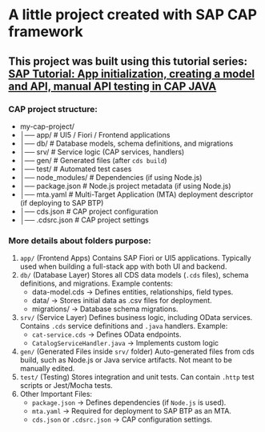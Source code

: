 # A little project created with SAP CAP framework

## This project was built using this tutorial series: [SAP Tutorial: App initialization, creating a model and API, manual API testing in CAP JAVA](https://medium.com/nerd-for-tech/sap-tutorial-complete-cap-java-part-1-fc1868c7bbba)

### CAP project structure:
* my-cap-project/
* │── app/             # UI5 / Fiori / Frontend applications
* │── db/              # Database models, schema definitions, and migrations
* │── srv/             # Service logic (CAP services, handlers)
* │── gen/             # Generated files (after `cds build`)
* │── test/            # Automated test cases
* │── node_modules/    # Dependencies (if using Node.js)
* │── package.json     # Node.js project metadata (if using Node.js)
* │── mta.yaml         # Multi-Target Application (MTA) deployment descriptor (if deploying to SAP BTP)
* │── cds.json         # CAP project configuration
* │── .cdsrc.json      # CAP project settings

### More details about folders purpose:
1. `app/` (Frontend Apps)
Contains SAP Fiori or UI5 applications.
Typically used when building a full-stack app with both UI and backend.
2. `db/` (Database Layer)
Stores all CDS data models (`.cds` files), schema definitions, and migrations.
Example contents:
   - data-model.cds → Defines entities, relationships, field types.
   - data/ → Stores initial data as .csv files for deployment.
   - migrations/ → Database schema migrations.
3. `srv/` (Service Layer)
Defines business logic, including OData services.
Contains `.cds` service definitions and `.java` handlers.
Example:
   - `cat-service.cds` → Defines OData endpoints.
   - `CatalogServiceHandler.java` → Implements custom logic
4. `gen/` (Generated Files inside `srv/` folder)
Auto-generated files from cds build, such as Node.js or Java service artifacts.
Not meant to be manually edited.
5. `test/` (Testing)
Stores integration and unit tests.
Can contain `.http` test scripts or Jest/Mocha tests.
6. Other Important Files:
   - `package.json` → Defines dependencies (if `Node.js` is used).
   - `mta.yaml` → Required for deployment to SAP BTP as an MTA.
   - `cds.json` or `.cdsrc.json` → CAP configuration settings.